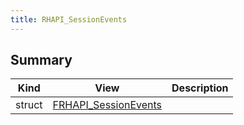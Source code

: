 ```yaml
---
title: RHAPI_SessionEvents
---
```


## Summary
| Kind | View | Description |
|------|------|-------------|
|struct|[FRHAPI_SessionEvents](/unreal-plugins/all/structfrhapi__sessionevents/#structFRHAPI__SessionEvents)||
